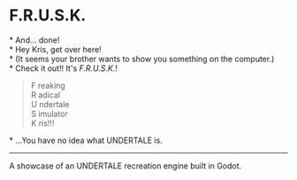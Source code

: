 # F.R.U.S.K.

\* And... done!  
\* Hey Kris, get over here!  
\* (It seems your brother wants to show you something on the computer.)  
\* Check it out!! It's *F.R.U.S.K.*!

> F reaking  
> R adical  
> U ndertale  
> S imulator  
> K ris!!!

\* ...You have no idea what UNDERTALE is.

---

A showcase of an UNDERTALE recreation engine built in Godot.
